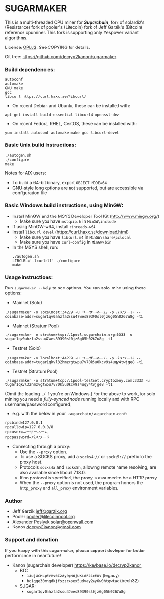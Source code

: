 # SUGARMAKER

This is a multi-threaded CPU miner for ***Sugarchain***, fork of solardiz's (Resistance) fork of pooler's (Litecoin) fork of Jeff Garzik's (Bitcoin) reference cpuminer. This fork is supporting only Yespower variant algorithms.

License:  [GPLv2](https://www.gnu.org/licenses/old-licenses/gpl-2.0.en.html).  See COPYING for details.

Git tree:  https://github.com/decryp2kanon/sugarmaker

### Build dependencies:
```
autoconf
automake
GNU make
gcc
libcurl	https://curl.haxx.se/libcurl/
```

- On recent Debian and Ubuntu, these can be installed with:
```
apt-get install build-essential libcurl4-openssl-dev
```

- On recent Fedora, RHEL, CentOS, these can be installed with:
```
yum install autoconf automake make gcc libcurl-devel
```

### Basic Unix build instructions:
```
./autogen.sh
./configure
make
```

Notes for AIX users:
- To build a 64-bit binary, export `OBJECT_MODE=64`
- GNU-style long options are not supported, but are accessible via configuration file

### Basic Windows build instructions, using MinGW:
- Install MinGW and the MSYS Developer Tool Kit (http://www.mingw.org/)
	* Make sure you have `mstcpip.h` in `MinGW\include`
- If using MinGW-w64, install `pthreads-w64`
- Install `libcurl devel` (https://curl.haxx.se/download.html)
	* Make sure you have `libcurl.m4` in `MinGW\share\aclocal`
	* Make sure you have `curl-config` in `MinGW\bin`
- In the MSYS shell, run:
	```
	./autogen.sh
	LIBCURL='-lcurldll' ./configure
	make
	```

### Usage instructions:
Run `sugarmaker --help` to see options. You can solo-mine using these options:

- Mainnet (Solo)
```
./sugarmaker -o localhost:34229 -u ユーザーネーム -p パスワード --coinbase-addr=sugar1qv0ahzfa2ssu47wes89390sl0jz6g05h0267u8g -t1
```
- Mainnet (Stratum Pool)
```
./sugarmaker -o stratum+tcp://1pool.sugarchain.org:3333 -u sugar1qv0ahzfa2ssu47wes89390sl0jz6g05h0267u8g -t1
```
- Testnet (Solo)
```
./sugarmaker -o localhost:44229 -u ユーザーネーム -p パスワード --coinbase-addr=tugar1qkvl32hmzvgtwpu7v70k5u0kcv9s4uqy4twjge8 -t1
```
- Testnet (Stratum Pool)
```
./sugarmaker -o stratum+tcp://1pool-testnet.cryptozeny.com:3333 -u tugar1qkvl32hmzvgtwpu7v70k5u0kcv9s4uqy4twjge8 -t1
```

(Omit the leading `./` if you're on Windows.)  For the above to work, for solo mining you need
a *fully-synced node* running locally and with RPC username/password configured,

- e.g. with the below in your `.sugarchain/sugarchain.conf`:
```
rpcbind=127.0.0.1
rpcallowip=127.0.0.0/8
rpcuser=ユーザーネーム
rpcpassword=パスワード
```

- Connecting through a proxy:
	* Use the `--proxy` option.
	* To use a SOCKS proxy, add a `socks4://` or `socks5://` prefix to the proxy host.
	* Protocols `socks4a` and `socks5h`, allowing remote name resolving, are also available since libcurl 7.18.0.
	* If no protocol is specified, the proxy is assumed to be a HTTP proxy.
	* When the `--proxy` option is not used, the program honors the `http_proxy` and `all_proxy` environment variables.

### Author
- Jeff Garzik <jeff@garzik.org>
- Pooler <pooler@litecoinpool.org>
- Alexander Peslyak <solar@openwall.com>
- Kanon <decryp2kanon@gmail.com>

### Support and donation
If you happy with this sugarmaker, please support devloper for better performance in near future!
- Kanon (sugarchain developer) https://keybase.io/decryp2kanon
	* BTC
		- `1JojGCHLpEVMv6Z28y9gN6jUXtGF2ioEUV` (legacy)
		- `bc1qqe30mhqdkjfszzc4pex5udvay2ay6w0htgwtax` (bech32)
	* SUGAR:
		- `sugar1qv0ahzfa2ssu47wes89390sl0jz6g05h0267u8g`
